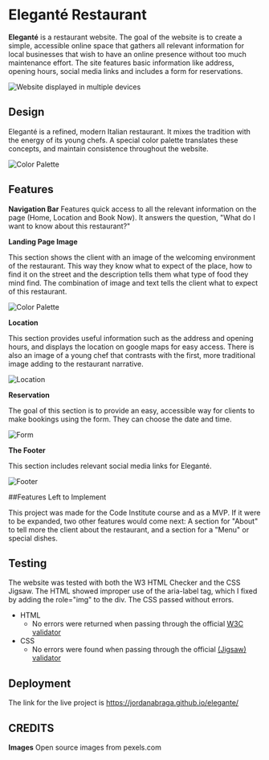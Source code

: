 # Eleganté Restaurant

**Eleganté** is a restaurant website. The goal of the website is to create a simple, accessible online space that gathers all relevant information for local businesses that wish to have an online presence without too much maintenance effort. The site features basic information like address, opening hours, social media links and includes a form for reservations.

![Website displayed in multiple devices](https://imgtr.ee/images/2023/07/19/54c320c1796a5c0c954789d2d85afd57.jpeg)

## Design

Eleganté is a refined, modern Italian restaurant. It mixes the tradition with the energy of its young chefs. A special color palette translates these concepts, and maintain consistence throughout the website.

![Color Palette](https://imgtr.ee/images/2023/07/19/57d46f2e31656d8a6d6f8c585ca045d1.png)

## Features

**Navigation Bar**
Features quick access to all the relevant information on the page (Home, Location and Book Now). It answers the question, "What do I want to know about this restaurant?"

**Landing Page Image**

This section shows the client with an image of the welcoming environment of the restaurant. This way they know what to expect of the place, how to find it on the street and the description tells them what type of food they mind find. The combination of image and text tells the client what to expect of this restaurant. 

![Color Palette](https://imgtr.ee/images/2023/07/19/1bad71fa1735df1d0cfa66054c172498.png)

**Location**

This section provides useful information such as the address and opening hours, and displays the location on google maps for easy access. There is also an image of a young chef that contrasts with the first, more traditional image adding to the restaurant narrative.

![Location](https://imgtr.ee/images/2023/07/19/fddd693eff8b906c43785dac5d867de0.png)

**Reservation**

The goal of this section is to provide an easy, accessible way for clients to make bookings using the form. They can choose the date and time. 

![Form](https://imgtr.ee/images/2023/07/19/60544a6ef307b34350780c88b804f3ee.png)

**The Footer**

This section includes relevant social media links for Eleganté. 

![Footer](https://imgtr.ee/images/2023/07/19/613f81825d411e8222efe9c93c926977.png)

##Features Left to Implement

This project was made for the Code Institute course and as a MVP. If it were to be expanded, two other features would come next: A section for "About" to tell more the client about the restaurant, and a section for a "Menu" or special dishes. 

## Testing 

The website was tested with both the W3 HTML Checker and the CSS Jigsaw. The HTML showed improper use of the aria-label tag, which I fixed by adding the role="img" to the div. The CSS passed without errors. 

- HTML
  - No errors were returned when passing through the official [W3C validator](https://validator.w3.org/nu/?doc=https%3A%2F%2Fcode-institute-org.github.io%2Flove-running-2.0%2Findex.html)
- CSS
  - No errors were found when passing through the official [(Jigsaw) validator](https://jigsaw.w3.org/css-validator/validator?uri=https%3A%2F%2Fvalidator.w3.org%2Fnu%2F%3Fdoc%3Dhttps%253A%252F%252Fcode-institute-org.github.io%252Flove-running-2.0%252Findex.html&profile=css3svg&usermedium=all&warning=1&vextwarning=&lang=en#css)

## Deployment

The link for the live project is https://jordanabraga.github.io/elegante/

## CREDITS

**Images**
Open source images from pexels.com

